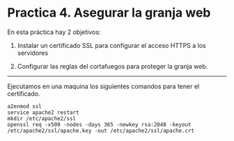 # Practica 4. Asegurar la granja web

En esta práctica hay 2 objetivos:

1. Instalar un certificado SSL para configurar el acceso HTTPS a los servidores

2. Configurar las reglas del cortafuegos para proteger la granja web.

---

Ejecutamos en una maquina los siguientes comandos para tener el certificado.
	
	a2enmod ssl
	service apache2 restart
	mkdir /etc/apache2/ssl
	openssl req -x509 -nodes -days 365 -newkey rsa:2048 -keyout /etc/apache2/ssl/apache.key -out /etc/apache2/ssl/apache.crt

	